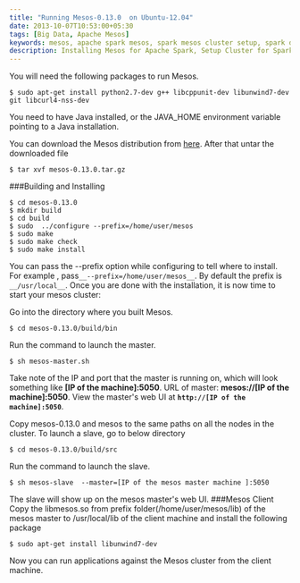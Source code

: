 ```yaml
---
title: "Running Mesos-0.13.0  on Ubuntu-12.04"
date: 2013-10-07T10:53:00+05:30
tags: [Big Data, Apache Mesos]
keywords: mesos, apache spark mesos, spark mesos cluster setup, spark deploy installation, mesos installation, set up mesos on ubuntu, ubuntu mesos apt get, ubuntu spark with mesos, mesos cluster configuration
description: Installing Mesos for Apache Spark, Setup Cluster for Spark
---
```

You will need the following packages to run Mesos.
```
$ sudo apt-get install python2.7-dev g++ libcppunit-dev libunwind7-dev git libcurl4-nss-dev
```
You need to have Java installed, or the JAVA_HOME environment variable pointing to a Java installation.

You can download the Mesos distribution from [here](http://www.apache.org/dyn/closer.cgi/mesos/0.13.0/). After that untar the downloaded file
```
$ tar xvf mesos-0.13.0.tar.gz
```
###Building and Installing
``` 
$ cd mesos-0.13.0
$ mkdir build
$ cd build
$ sudo  ../configure --prefix=/home/user/mesos
$ sudo make
$ sudo make check
$ sudo make install
```
You can pass the --prefix option while configuring to tell where to install. For example <!--more-->, pass`__--prefix=/home/user/mesos__`. By default the prefix is `__/usr/local__`.
Once you are done with the installation, it is now time to start your mesos cluster:

Go into the directory where you built Mesos.
```
$ cd mesos-0.13.0/build/bin
```
Run the command to launch the master.
```
$ sh mesos-master.sh 
```  
Take note of the IP and port that the master is running on, which will look something like **__[IP of the machine]:5050__**. 
URL of master: __mesos://[IP of the machine]:5050__. View the master's web UI at __`http://[IP of the machine]:5050`__.

Copy mesos-0.13.0 and mesos to the same paths on all the nodes in the cluster. To launch a slave, go to below directory 
```
$ cd mesos-0.13.0/build/src
```
Run the command to launch the slave.
```
$ sh mesos-slave  --master=[IP of the mesos master machine ]:5050
```
The slave will show up on the mesos master's web UI.
###Mesos Client
Copy the libmesos.so from prefix folder(/home/user/mesos/lib) of the mesos master to /usr/local/lib of the client machine and install the following package
```
$ sudo apt-get install libunwind7-dev
```  
Now you can  run  applications against the Mesos cluster from the client machine.
